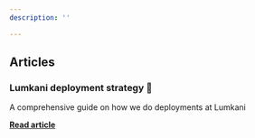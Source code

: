 ```yaml
---
description: ''

---
```

## Articles

### Lumkani deployment strategy 🚀

A comprehensive guide on how we do deployments at Lumkani

[**Read article**](/articles/lumkani-deployment-strategy.html)